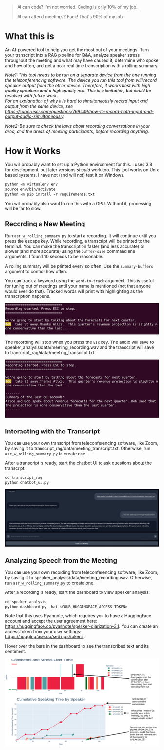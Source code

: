 > AI can code?  I'm not worried.  Coding is only 10% of my job.
> 
> AI can attend meetings?  Fuck!  That's 90% of my job.

# What this is

An AI-powered tool to help you get the most out of your meetings.  Turn your transcript into a RAG pipeline for Q&A, 
analyze speaker stress throughout the meeting and what may have caused it, determine who spoke and how often, and 
get a near real time transcription with a rolling summary.

<em>Note1:
This tool needs to be run on a separate device from the one running the teleconferencing software. The device you 
run this tool from will record speaker output from the other device.  Therefore, it works best with high quality 
speakers and a high quality mic.  This is a limitation, but could be resolved with future work.  
For an explanation of why it is hard to simultaneously record input and output from the same device, 
see https://superuser.com/questions/769249/how-to-record-both-input-and-output-audio-simultaneously.
</em>

<em>Note2:
Be sure to check the laws about recording conversations in your area, and the areas of meeting participants, 
before recording anything.
</em>

# How it Works

You will probably want to set up a Python environment for this.  I used 3.8 for development, but 
later versions <em>should</em> work too.  This tool works on Unix based systems.  I have not 
(and will not) test it on Windows.

```commandline
python -m virtualenv env
source env/bin/activate
python -m pip install -r requirements.txt
```

You will probably also want to run this with a GPU.  Without it, processing will be far to slow.

## Recording a New Meeting

Run `asr_w_rolling_summary.py` to start a recording.  It will continue until you press the escape key.  While 
recording, a transcript will be printed to the terminal.  You can make the transcription faster (and less accurate) 
or slower (and more accurate) using the `buffer-size` command line arguments.  I found 10 seconds to be reasonable.  

A rolling summary will be printed every so often.  Use the `summary-buffers` argument to control how often.

You can track a keyword using the `word-to-track` argument.  This is useful for tuning out of meetings until your name 
is mentioned (not that anyone would ever do that).  Tracked words will print with highlighting as the transcription 
happens.

![Example of tracking a name](files_for_readme/transcript_demo.png)

The recording will stop when you press the `Esc` key.  The audio will save to 
speaker_analysis/data/meeting_recording.wav and the transcript will save to transcript_rag/data/meeting_transcript.txt

![Example of rolling summary](files_for_readme/transcript_summary_demo.png)

## Interacting with the Transcript

You can use your own transcript from teleconferencing software, like Zoom, by saving it to 
transcript_rag/data/meeting_transcript.txt.  Otherwise, run `asr_w_rolling_summary.py` to create one. 

After a transcript is ready, start the chatbot UI to ask questions about the transcript:

```commandline
cd transcript_rag
python chatbot_ui.py
```

![Chatbot UI demo](files_for_readme/chatbot_demo.png)

## Analyzing Speech from the Meeting

You can use your own recording from teleconferencing software, like Zoom, by saving it to 
speaker_analysis/data/meeting_recording.wav.  Otherwise, run `asr_w_rolling_summary.py` to create one. 

After a recording is ready, start the dashboard to view speaker analysis:

```commandline
cd speaker_analysis
python dashboard.py -hat <YOUR_HUGGINGFACE_ACCESS_TOKEN>
```

Note that this uses Pyannote, which requires you to have a HuggingFace account and accept the user agreement 
here: https://huggingface.co/pyannote/speaker-diarization-3.1.  You can create an access token from your user 
settings: https://huggingface.co/settings/tokens. 

Hover over the bars in the dashboard to see the transcribed text and its sentiment.

![Meeting analysis dashboard demo](files_for_readme/meeting_analysis_demo.png)
